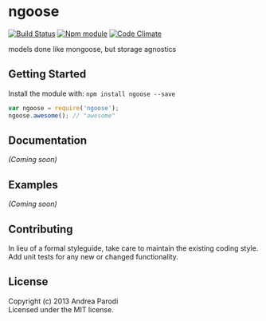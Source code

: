# ngoose 
[![Build Status](https://secure.travis-ci.org/parroit/ngoose.png?branch=master)](http://travis-ci.org/parroit/ngoose)  [![Npm module](https://badge.fury.io/js/ngoose.png)](https://npmjs.org/package/ngoose) [![Code Climate](https://codeclimate.com/github/parroit/ngoose.png)](https://codeclimate.com/github/parroit/ngoose)

models done like mongoose, but storage agnostics

## Getting Started
Install the module with: `npm install ngoose --save`

```javascript
var ngoose = require('ngoose');
ngoose.awesome(); // "awesome"
```

## Documentation
_(Coming soon)_

## Examples
_(Coming soon)_

## Contributing
In lieu of a formal styleguide, take care to maintain the existing coding style.
Add unit tests for any new or changed functionality.


## License
Copyright (c) 2013 Andrea Parodi  
Licensed under the MIT license.
